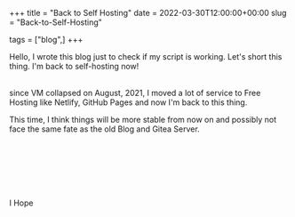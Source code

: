 +++
title =  "Back to Self Hosting"
date =   2022-03-30T12:00:00+00:00
slug = "Back-to-Self-Hosting"

tags = ["blog",]
+++

Hello, I wrote this blog just to check if my script is working. Let's short this thing. I'm back to self-hosting now! 

<br>since VM collapsed on August, 2021, I moved a lot of service to Free Hosting like Netlify, GitHub Pages and now I'm back to this thing.<br>

This time, I think things will be more stable from now on and possibly not face the same fate as the old Blog and Gitea Server.

<br><br><br><br><br><br>
I Hope